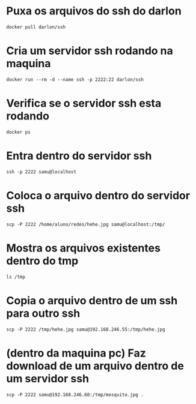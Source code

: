 # Puxa os arquivos do ssh do darlon
```
docker pull darlon/ssh 
```
# Cria um servidor ssh rodando na maquina
```
docker run --rm -d --name ssh -p 2222:22 darlon/ssh 
```
# Verifica se o servidor ssh esta rodando
```
docker ps
```
# Entra dentro do servidor ssh
```
ssh -p 2222 samu@localhost
```
# Coloca o arquivo dentro do servidor ssh
```
scp -P 2222 /home/aluno/redes/hehe.jpg samu@localhost:/tmp/
```
# Mostra os arquivos existentes dentro do tmp
```
ls /tmp 
```
# Copia o arquivo dentro de um ssh para outro ssh
```
scp -P 2222 /tmp/hehe.jpg samu@192.168.246.55:/tmp/hehe.jpg 
```
# (dentro da maquina pc) Faz download de um arquivo dentro de um servidor ssh
```
scp -P 2222 samu@192.168.246.60:/tmp/mosquito.jpg . 
```
